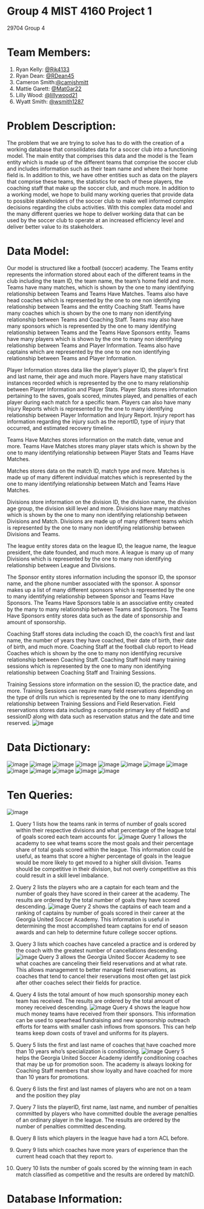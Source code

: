 # Group 4 MIST 4160 Project 1
29704 Group 4

# Team Members:
1. Ryan Kelly: [@Rjk4133](https://github.com/Rjk4133)
2. Ryan Dean: [@RDean45](https://github.com/RDean45)
3. Cameron Smith:[@camjshmitt](https://github.com/camjshmitt)
4. Mattie Garett: [@MatGar22](https://github.com/MatGar22)
5. Lilly Wood: [@lillywood21](https://github.com/lillywood1)
7. Wyatt Smith: [@wsmith1287](https://github.com/wsmith1287)

# Problem Description:
The problem that we are trying to solve has to do with the creation of a working database that consolidates data for a soccer club into a functioning model. The main entity that comprises this data and the model is the Team entity which is made up of the different teams that comprise the soccer club and includes information such as their team name and where their home field is. In addition to this, we have other entities such as data on the players that comprise these teams, the statistics for each of these players, the coaching staff that make up the soccer club, and much more. In addition to a working model, we hope to build many working queries that provide data to possible stakeholders of the soccer club to make well informed complex decisions regarding the clubs activities. With this complex data model and the many different queries we hope to deliver working data that can be used by the soccer club to operate at an increased efficiency level and deliver better value to its stakeholders.
# Data Model:
Our model is structured like a football (soccer) academy. The Teams entity represents the information stored about each of the different teams in the club including the team ID, the team name, the team’s home field and more. Teams have many matches, which is shown by the one to many identifying relationship between Teams and Teams Have Matches. Teams also have head coaches which is represented by the one to one non identifying relationship between Teams and the entity Coaching Staff. Teams have many coaches which is shown by the one to many non identifying relationship between Teams and Coaching Staff. Teams may also have many sponsors which is represented by the one to many identifying relationship between Teams and the Teams Have Sponsors entity. Teams have many players which is shown by the one to many non identifying relationship between Teams and Player Information. Teams also have captains which are represented by the one to one non identifying relationship between Teams and Player Information.

Player Information stores data like the player’s player ID, the player’s first and last name, their age and much more. Players have many statistical instances recorded which is represented by the one to many relationship between Player Information and Player Stats. Player Stats stores information pertaining to the saves, goals scored, minutes played, and penalties of each player during each match for a specific team. Players can also have many Injury Reports which is represented by the one to many identifying relationship between Player Information and Injury Report. Injury report has information regarding the injury such as the reportID, type of injury that occurred, and estimated recovery timeline.

Teams Have Matches stores information on the match date, venue and more. Teams Have Matches stores many player stats which is shown by the one to many identifying relationship between Player Stats and Teams Have Matches.

Matches stores data on the match ID, match type and more. Matches is made up of many different individual matches which is represented by the one to many identifying relationship between Match and Teams Have Matches.

Divisions store information on the division ID, the division name, the division age group, the division skill level and more. Divisions have many matches which is shown by the one to many non identifying relationship between Divisions and Match. Divisions are made up of many different teams which is represented by the one to many non identifying relationship between Divisions and Teams.

The league entity stores data on the league ID, the league name, the league president, the date founded, and much more. A league is many up of many Divisions which is represented by the one to many non identifying relationship between League and Divisions.

The Sponsor entity stores information including the sponsor ID, the sponsor name, and the phone number associated with the sponsor. A sponsor makes up a list of many different sponsors which is represented by the one to many identifying relationship between Sponsor and Teams Have Sponsors. The Teams Have Sponsors table is an associative entity created by the many to many relationship between Teams and Sponsors. The Teams Have Sponsors entity stores data such as the date of sponsorship and amount of sponsorship.

Coaching Staff stores data including the coach ID, the coach’s first and last name, the number of years they have coached, their date of birth, their date of birth, and much more. Coaching Staff at the football club report to Head Coaches which is shown by the one to many non identifying recursive relationship between Coaching Staff. Coaching Staff hold many training sessions which is represented by the one to many non identifying relationship between Coaching Staff and Training Sessions.

Training Sessions store information on the session ID, the practice date, and more. Training Sessions can require many field reservations depending on the type of drills run which is represented by the one to many identifying relationship between Training Sessions and Field Reservation. Field reservations stores data including a composite primary key of fieldID and sessionID along with data such as reservation status and the date and time reserved.
![image](https://github.com/RDean45/MISTGroup4Project1/assets/148080144/b740ed9c-8cea-4e99-a373-def0122ca7cb)

# Data Dictionary:
![image](https://github.com/RDean45/MISTGroup4Project1/assets/148080144/fd1bf9de-c141-48d6-b08c-f6f2a2337831)
![image](https://github.com/RDean45/MISTGroup4Project1/assets/148080144/bf115d89-1977-4b77-9287-f58dc24f05bb)
![image](https://github.com/RDean45/MISTGroup4Project1/assets/148080144/ef65353f-04c4-45bc-93dc-55118ea95b4b)
![image](https://github.com/RDean45/MISTGroup4Project1/assets/148080144/87a95b5e-ddb7-499b-bc97-1f38174fd36f)
![image](https://github.com/RDean45/MISTGroup4Project1/assets/148080144/cd03e9e8-0e51-4cbe-a96b-2671c5712bbe)
![image](https://github.com/RDean45/MISTGroup4Project1/assets/148080144/d87e990d-506b-438c-b5ba-3e92917b8a92)
![image](https://github.com/RDean45/MISTGroup4Project1/assets/148080144/402984b2-36db-41bb-a852-a1af8c9f8448)
![image](https://github.com/RDean45/MISTGroup4Project1/assets/148080144/a53985ab-d490-46c1-a836-120a5a5cc911)
![image](https://github.com/RDean45/MISTGroup4Project1/assets/148080144/cf43e3d2-7927-4b10-a5a0-2566259bcdb9)
![image](https://github.com/RDean45/MISTGroup4Project1/assets/148080144/96921523-a49a-4325-b705-052310954f30)
![image](https://github.com/RDean45/MISTGroup4Project1/assets/148080144/0adcb6e0-c79c-4394-a07c-5041e142d77c)
![image](https://github.com/RDean45/MISTGroup4Project1/assets/148080144/324e9fe8-e00b-4818-a0aa-556cc3bd4db4)
![image](https://github.com/RDean45/MISTGroup4Project1/assets/148080144/1b5b877a-3d2d-4002-a4f1-6bddae739793)

# Ten Queries:
![image](https://github.com/RDean45/MISTGroup4Project1/assets/148080144/e84a4a92-15bb-4fd3-977a-d5b05d59ee0d)
1. Query 1 lists how the teams rank in terms of number of goals scored within their respective divisions and what percentage of the league total of goals scored each team accounts for.
![image](https://github.com/RDean45/MISTGroup4Project1/assets/148080144/b1377d73-534f-4968-b0bc-63cc998dd8c7)
Query 1 allows the academy to see what teams score the most goals and their percentage share of total goals scored within the league. This information could be useful, as teams that score a higher percentage of goals in the league would be more likely to get moved to a higher skill division. Teams should be competitive in their division, but not overly competitive as this could result in a skill level imbalance.
2. Query 2 lists the players who are a captain for each team and the number of goals they have scored in their career at the academy. The results are ordered by the total number of goals they have scored descending.
![image](https://github.com/RDean45/MISTGroup4Project1/assets/148080144/3c635ac5-b6f9-497a-8640-da0bdf3bbca3)
Query 2 shows the captains of each team and a ranking of captains by number of goals scored in their career at the Georgia United Soccer Academy. This information is useful in determining the most accomplished team captains for end of season awards and can help to determine future college soccer options.
3. Query 3 lists which coaches have canceled a practice and is ordered by the coach with the greatest number of cancellations descending.
![image](https://github.com/RDean45/MISTGroup4Project1/assets/148080144/7a633dc1-1d94-4767-b38e-3ab69b29f37f)
Query 3 allows the Georgia United Soccer Academy to see what coaches are canceling their field reservations and at what rate. This allows management to better manage field reservations, as coaches that tend to cancel their reservations most often get last pick after other coaches select their fields for practice.
4. Query 4 lists the total amount of how much sponsorship money each team has received. The results are ordered by the total amount of money received descending.
![image](https://github.com/RDean45/MISTGroup4Project1/assets/148080144/68fbddf0-6a6d-4ba6-82c5-aba907c099f6)
Query 4 shows the league how much money teams have received from their sponsors. This information can be used to spearhead fundraising and new sponsorship outreach efforts for teams with smaller cash inflows from sponsors. This can help teams keep down costs of travel and uniforms for its players.
5. Query 5 lists the first and last name of coaches that have coached more than 10 years who’s specialization is conditioning.
![image](https://github.com/RDean45/MISTGroup4Project1/assets/148080144/0935563a-89e6-46be-9418-98a4a24f7aba)
Query 5 helps the Georgia United Soccer Academy identify conditioning coaches that may be up for promotion soon. The academy is always looking for Coaching Staff members that show loyalty and have coached for more than 10 years for promotions.
6. Query 6 lists the first and last names of players who are not on a team and the position they play
  
7. Query 7 lists the playerID, first name, last name, and number of penalties committed by players who have committed double the average penalties of an ordinary player in the league. The results are ordered by the number of penalties committed descending.

8. Query 8 lists which players in the league have had a torn ACL before.

9. Query 9 lists which coaches have more years of experience than the current head coach that they report to.

10. Query 10 lists the number of goals scored by the winning team in each match classified as competitive and the results are ordered by matchID.

# Database Information:
